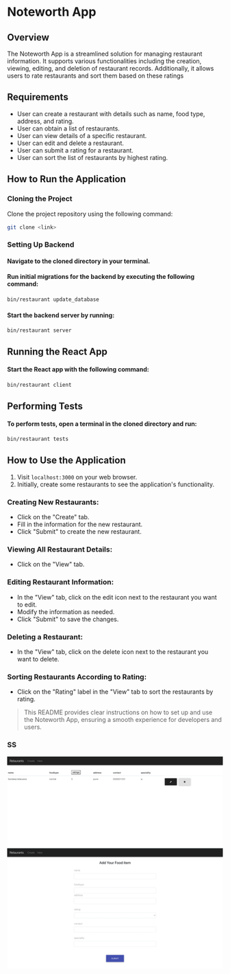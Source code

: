 # Noteworth App

## Overview

The Noteworth App is a streamlined solution for managing restaurant information. It supports various functionalities including the creation, viewing, editing, and deletion of restaurant records. Additionally, it allows users to rate restaurants and sort them based on these ratings

## Requirements

- User can create a restaurant with details such as name, food type, address, and rating.
- User can obtain a list of restaurants.
- User can view details of a specific restaurant.
- User can edit and delete a restaurant.
- User can submit a rating for a restaurant.
- User can sort the list of restaurants by highest rating.

## How to Run the Application

### Cloning the Project

Clone the project repository using the following command:

```bash
git clone <link>
```

### Setting Up Backend

#### Navigate to the cloned directory in your terminal.

#### Run initial migrations for the backend by executing the following command:


```bash
bin/restaurant update_database
```

#### Start the backend server by running:

```bash
bin/restaurant server
```

## Running the React App

#### Start the React app with the following command:

```bash
bin/restaurant client
```

## Performing Tests

#### To perform tests, open a terminal in the cloned directory and run:
```bash
bin/restaurant tests
```
## How to Use the Application

1. Visit `localhost:3000` on your web browser.
2. Initially, create some restaurants to see the application's functionality.

### Creating New Restaurants:
   - Click on the "Create" tab.
   - Fill in the information for the new restaurant.
   - Click "Submit" to create the new restaurant.

### Viewing All Restaurant Details:
   - Click on the "View" tab.

### Editing Restaurant Information:
   - In the "View" tab, click on the edit icon next to the restaurant you want to edit.
   - Modify the information as needed.
   - Click "Submit" to save the changes.

### Deleting a Restaurant:
   - In the "View" tab, click on the delete icon next to the restaurant you want to delete.

### Sorting Restaurants According to Rating:
   - Click on the "Rating" label in the "View" tab to sort the restaurants by rating.




> This README provides clear instructions on how to set up and use the Noteworth App, ensuring a smooth experience for developers and users.

### SS

![](./bin/1.png)
![](./bin/2.png)


